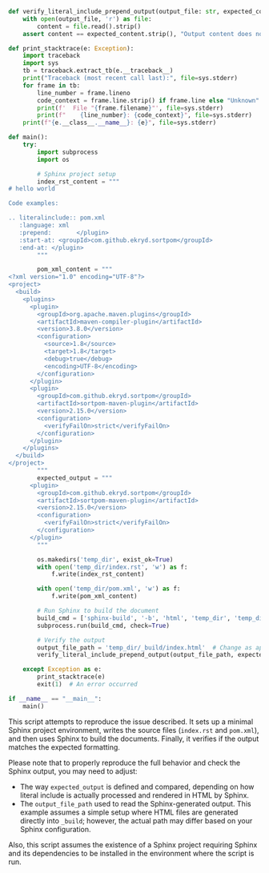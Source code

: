 ```python
def verify_literal_include_prepend_output(output_file: str, expected_content: str):
    with open(output_file, 'r') as file:
        content = file.read().strip()
    assert content == expected_content.strip(), "Output content does not match the expected content."

def print_stacktrace(e: Exception):
    import traceback
    import sys
    tb = traceback.extract_tb(e.__traceback__)
    print("Traceback (most recent call last):", file=sys.stderr)
    for frame in tb:
        line_number = frame.lineno
        code_context = frame.line.strip() if frame.line else "Unknown"
        print(f'  File "{frame.filename}"', file=sys.stderr)
        print(f"    {line_number}: {code_context}", file=sys.stderr)
    print(f"{e.__class__.__name__}: {e}", file=sys.stderr)

def main():
    try:
        import subprocess
        import os

        # Sphinx project setup
        index_rst_content = """
# hello world

Code examples:

.. literalinclude:: pom.xml
   :language: xml
   :prepend:       </plugin>
   :start-at: <groupId>com.github.ekryd.sortpom</groupId>
   :end-at: </plugin>
        """

        pom_xml_content = """
<?xml version="1.0" encoding="UTF-8"?>
<project>
  <build>
    <plugins>
      <plugin>
        <groupId>org.apache.maven.plugins</groupId>
        <artifactId>maven-compiler-plugin</artifactId>
        <version>3.8.0</version>
        <configuration>
          <source>1.8</source>
          <target>1.8</target>
          <debug>true</debug>
          <encoding>UTF-8</encoding>
        </configuration>
      </plugin>
      <plugin>
        <groupId>com.github.ekryd.sortpom</groupId>
        <artifactId>sortpom-maven-plugin</artifactId>
        <version>2.15.0</version>
        <configuration>
          <verifyFailOn>strict</verifyFailOn>
        </configuration>
      </plugin>
    </plugins>
  </build>
</project>
        """
        expected_output = """
      <plugin>
        <groupId>com.github.ekryd.sortpom</groupId>
        <artifactId>sortpom-maven-plugin</artifactId>
        <version>2.15.0</version>
        <configuration>
          <verifyFailOn>strict</verifyFailOn>
        </configuration>
      </plugin>
        """

        os.makedirs('temp_dir', exist_ok=True)
        with open('temp_dir/index.rst', 'w') as f:
            f.write(index_rst_content)

        with open('temp_dir/pom.xml', 'w') as f:
            f.write(pom_xml_content)

        # Run Sphinx to build the document
        build_cmd = ['sphinx-build', '-b', 'html', 'temp_dir', 'temp_dir/_build']
        subprocess.run(build_cmd, check=True)

        # Verify the output
        output_file_path = 'temp_dir/_build/index.html'  # Change as appropriate for actual output location/retrieval method
        verify_literal_include_prepend_output(output_file_path, expected_output)

    except Exception as e:
        print_stacktrace(e)
        exit(1)  # An error occurred

if __name__ == "__main__":
    main()
```

This script attempts to reproduce the issue described. It sets up a minimal Sphinx project environment, writes the source files (`index.rst` and `pom.xml`), and then uses Sphinx to build the documents. Finally, it verifies if the output matches the expected formatting. 

Please note that to properly reproduce the full behavior and check the Sphinx output, you may need to adjust:
- The way `expected_output` is defined and compared, depending on how literal include is actually processed and rendered in HTML by Sphinx.
- The `output_file_path` used to read the Sphinx-generated output. This example assumes a simple setup where HTML files are generated directly into `_build`; however, the actual path may differ based on your Sphinx configuration.

Also, this script assumes the existence of a Sphinx project requiring Sphinx and its dependencies to be installed in the environment where the script is run.